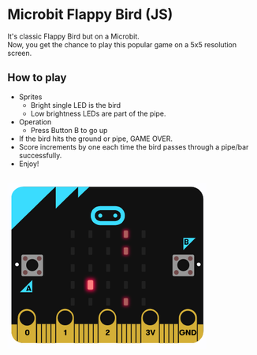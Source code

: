 # Microbit Flappy Bird (JS)
It's classic Flappy Bird but on a Microbit.
<br>
Now, you get the chance to play this popular game on a 5x5 resolution screen.
<br>
## How to play
- Sprites
  - Bright single LED is the bird
  - Low brightness LEDs are part of the pipe.
- Operation
  - Press Button B to go up
- If the bird hits the ground or pipe, GAME OVER.
- Score increments by one each time the bird passes through a pipe/bar successfully.
- Enjoy!
<br><br>

![](example.png)
